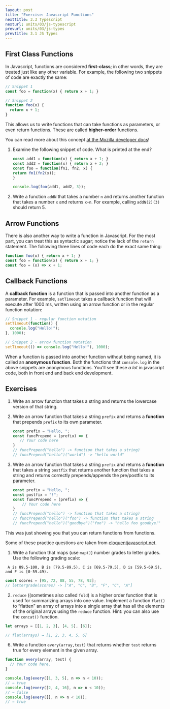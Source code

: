 ```yaml
---
layout: post
title: "Exercise: Javascript Functions" 
nexttitle: 3.3 Typescript
nexturl: units/03/js-typescript
prevurl: units/03/js-types
prevtitle: 3.1 JS Types
--- 
```


## First Class Functions

In Javascript, functions are considered **first-class**; in other words, they are treated just like any other variable. For example, the following two snippets of code are exactly the same:

```js
// Snippet 1
const foo = function(x) { return x + 1; }

// Snippet 2
function foo(x) {
  return x + 1;
}
```

This allows us to write functions that can take functions as parameters, or even return functions. These are called **higher-order** functions.

You can read more about this concept [at the Mozilla developer docs](https://developer.mozilla.org/en-US/docs/Glossary/First-class_Function)!

1. Examine the following snippet of code. What is printed at the end?

    ```js
    const add1 = function(x) { return x + 1; }
    const add2 = function(x) { return x + 2; }
    const foo = function(fn1, fn2, x) {
    return fn1(fn2(x));
    }

    console.log(foo(add1, add2, 3));
    ```

2. Write a function `addN` that takes a number `n` and returns another function that takes a number `x` and returns `x+n`. For example, calling `addN(2)(3)` should return 5.

## Arrow Functions

There is also another way to write a function in Javascript. For the most part, you can treat this as syntactic sugar; notice the lack of the `return` statement. The following three lines of code each do the exact same thing:

```js
function foo(x) { return x + 1; }
const foo = function(x) { return x + 1; }
const foo = (x) => x + 1;
```

## Callback Functions

A **callback function** is a function that is passed into another function as a parameter. For example, `setTimeout` takes a callback function that will execute after 1000 ms, written using an arrow function or in the regular function notation:

```js
// Snippet 1 - regular function notation
setTimeout(function() {
  console.log("Hello!");
}, 1000);

// Snippet 2 - arrow function notation
setTimeout(() => console.log("Hello!"), 1000);
```

When a function is passed into another function without being named, it is called an **anonymous function**. Both the functions that `console.log` in the above snippets are anonymous functions. You'll see these *a lot* in javascript code, both in front end and back end development.

## Exercises

1. Write an arrow function that takes a string and returns the lowercase version of that string.
2. Write an arrow function that takes a string `prefix` and returns a **function** that prepends `prefix` to its own parameter.
   
   ```js
   const prefix = "Hello, ";
   const funcPrepend = (prefix) => {
      // Your code here
   }
   // funcPrepend("hello") -> function that takes a string) 
   // funcPrepend("hello")("world") -> "hello world"
   ```
3. Write an arrow function that takes a string `prefix` and returns a **function** that takes a string `postfix` that returns another function that takes a string and returns correctly prepends/appends the pre/postfix to its parameter.
   
    ```js
    const prefix = "Hello, ";
    const postfix = "!";
    const funcPrepend = (prefix) => {
        // Your code here
    }
    // funcPrepend("hello") -> function that takes a string) 
    // funcPrepend("hello")("foo") -> function that takes a string
    // funcPrepend("hello")("goodbye")("foo") -> "hello foo goodbye!"
    ```
This was just showing you that you can return functions from functions. 

Some of these practice questions are taken from [eloquentjavascript.net](https://eloquentjavascript.net/05_higher_order.html).

1. Write a function that maps (use `map()`) number grades to letter grades. Use the following grading scale: 
  ```
   A is 89.5-100, B is [79.5-89.5), C is [69.5-79.5), D is [59.5-69.5), and F is [0-59.49).
  ```

  ```js 
  const scores = [95, 72, 88, 55, 78, 92];
  // lettergrade(scores) -> ["A", "C", "B", "F", "C", "A"]
  ```

2. `reduce` ((sometimes also called `fold`) is a higher order function that is used for summarizing arrays into one value. Implement a function `flat()` to “flatten” an array of arrays into a single array that has all the elements of the original arrays using the `reduce` function. Hint: you can also use the `concat()` function.

```js
let arrays = [[1, 2, 3], [4, 5], [6]];

// flat(arrays) → [1, 2, 3, 4, 5, 6]
```

6. Write a function `every(array,test)` that returns whether `test` returns true for every element in the given array.

```js
function every(array, test) {
  // Your code here.
}

console.log(every([1, 3, 5], n => n < 10));
// → true
console.log(every([2, 4, 16], n => n < 10));
// → false
console.log(every([], n => n < 10));
// → true
```